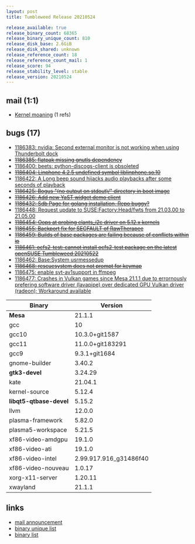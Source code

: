 ```yaml
---
layout: post
title: Tumbleweed Release 20210524

release_available: true
release_binary_count: 68365
release_binary_unique_count: 810
release_disk_base: 2.6GiB
release_disk_shared: unknown
release_reference_count: 18
release_reference_count_mail: 1
release_score: 94
release_stability_level: stable
release_version: 20210524
---
```


## mail (1:1)

- [Kernel moaning](https://lists.opensuse.org/archives/list/factory@lists.opensuse.org/thread/N226XCKMMJJMZ7ADZLZOB4AYNDDNGHQD) (1 refs)

## bugs (17)

<!--more-->

- [1186383: nvidia: Second external monitor is not working when using Thunderbolt dock](https://bugzilla.opensuse.org/show_bug.cgi?id=1186383)
- ~~[1186385: flatpak missing gnutls dependency](https://bugzilla.opensuse.org/show_bug.cgi?id=1186385)~~
- [1186400: beets: python-discogs-client is obsoleted](https://bugzilla.opensuse.org/show_bug.cgi?id=1186400)
- ~~[1186404: Linphone 4.2.5 undefined symbol liblinphone.so.10](https://bugzilla.opensuse.org/show_bug.cgi?id=1186404)~~
- [1186422: A Long beep sound hijacks audio playbacks after some seconds of playback](https://bugzilla.opensuse.org/show_bug.cgi?id=1186422)
- ~~[1186425: Bogus "(no output on stdout)/" directory in boot image](https://bugzilla.opensuse.org/show_bug.cgi?id=1186425)~~
- ~~[1186426: Add new YaST widget demo client](https://bugzilla.opensuse.org/show_bug.cgi?id=1186426)~~
- ~~[1186432: Sdb Page for golang installation, Repo buggy?](https://bugzilla.opensuse.org/show_bug.cgi?id=1186432)~~
- [1186448: Request update to SUSE:Factory:Head/fwts from 21.03.00 to 21.05.00](https://bugzilla.opensuse.org/show_bug.cgi?id=1186448)
- ~~[1186454: Oops at probing elants_i2c driver on 5.12.x kernels](https://bugzilla.opensuse.org/show_bug.cgi?id=1186454)~~
- ~~[1186455: Backport fix for SEGFAULT of RawTherapee](https://bugzilla.opensuse.org/show_bug.cgi?id=1186455)~~
- ~~[1186459: Builds of base packages are failing because of conflicts within ip](https://bugzilla.opensuse.org/show_bug.cgi?id=1186459)~~
- ~~[1186461: ocfs2-test: cannot install ocfs2-test package on the latest  openSUSE Tumbleweed 20210522](https://bugzilla.opensuse.org/show_bug.cgi?id=1186461)~~
- [1186462: Base:System usrmessedup](https://bugzilla.opensuse.org/show_bug.cgi?id=1186462)
- ~~[1186468: rescuesystem does not prompt for keymap](https://bugzilla.opensuse.org/show_bug.cgi?id=1186468)~~
- [1186475: enable svt-av1support in ffmpeg](https://bugzilla.opensuse.org/show_bug.cgi?id=1186475)
- [1186477: Crashes in Vulkan games since Mesa 21.1.1 due to errornously prefering software driver (lavapipe) over dedicated GPU Vulkan driver (radeon); Workaround available](https://bugzilla.opensuse.org/show_bug.cgi?id=1186477)

Binary | Version
--- | ---
**Mesa** | 21.1.1
gcc | 10
gcc10 | 10.3.0+git1587
gcc11 | 11.0.0+git183291
gcc9 | 9.3.1+git1684
gnome-builder | 3.40.2
**gtk3-devel** | 3.24.29
kate | 21.04.1
kernel-source | 5.12.4
**libqt5-qtbase-devel** | 5.15.2
llvm | 12.0.0
plasma-framework | 5.82.0
plasma5-workspace | 5.21.5
xf86-video-amdgpu | 19.1.0
xf86-video-ati | 19.1.0
xf86-video-intel | 2.99.917.916_g31486f40
xf86-video-nouveau | 1.0.17
xorg-x11-server | 1.20.11
xwayland | 21.1.1

## links

- [mail announcement](https://lists.opensuse.org/archives/list/factory@lists.opensuse.org/thread/FW66UOPY7RXXSW47DNGH53Q4EAFVTTF4)
- [binary unique list](http://download.opensuse.org/history/20210524/rpm.unique.list)
- [binary list](http://download.opensuse.org/history/20210524/rpm.list)
